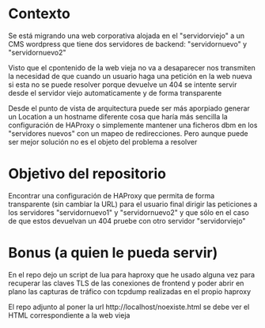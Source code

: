 # Contexto

Se está migrando una web corporativa alojada en el "servidorviejo" a un CMS wordpress que tiene dos servidores de backend: "servidornuevo" y "servidornuevo2"

Visto que el cpontenido de la web vieja no va a desaparecer nos transmiten la necesidad de que cuando un usuario haga una petición en la web nueva si esta no se puede resolver porque devuelve un 404 se intente servir desde el servidor viejo automaticamente y de forma transparente

Desde el punto de vista de arquitectura puede ser más aporpiado generar un Location a un hostname diferente cosa que haría más sencilla la configuración de HAProxy o simplemente mantener una ficheros dbm en los "servidores nuevos" con un mapeo de redirecciones. Pero aunque puede ser mejor solución no es el objeto del problema a resolver

# Objetivo del repositorio

Encontrar una configuración de HAProxy que permita de forma transparente (sin cambiar la URL) para el usuario final dirigir las peticiones a los servidores "servidornuevo1" y "servidornuevo2" y que sólo en el caso de que estos devuelvan un 404 pruebe con otro servidor "servidorviejo"

# Bonus (a quien le pueda servir)

En el repo dejo un script de lua para haproxy que he usado alguna vez para recuperar las claves TLS de las conexiones de frontend y poder abrir en plano las capturas de tráfico con tcpdump realizadas en el propio haproxy

El repo adjunto al poner la url http://localhost/noexiste.html se debe ver el HTML correspondiente a la web vieja